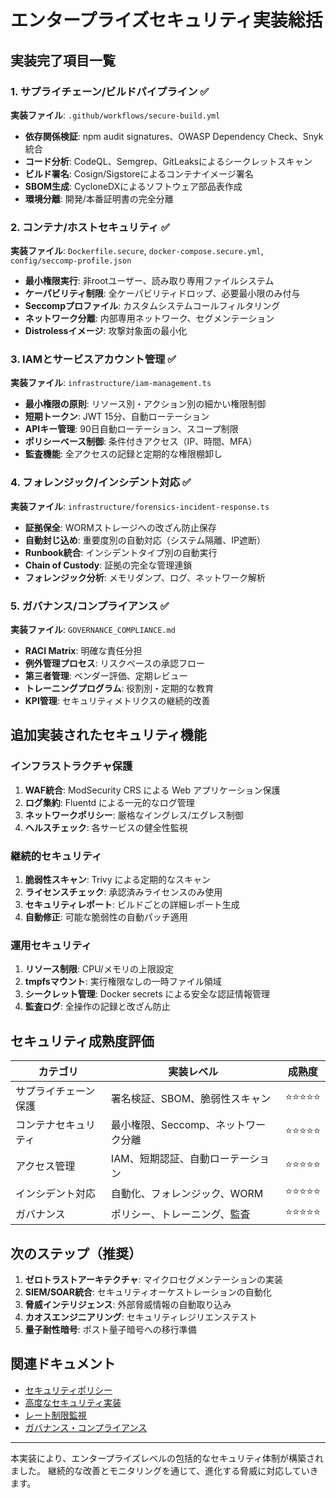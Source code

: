 # エンタープライズセキュリティ実装総括

## 実装完了項目一覧

### 1. サプライチェーン/ビルドパイプライン ✅
**実装ファイル**: `.github/workflows/secure-build.yml`
- **依存関係検証**: npm audit signatures、OWASP Dependency Check、Snyk統合
- **コード分析**: CodeQL、Semgrep、GitLeaksによるシークレットスキャン
- **ビルド署名**: Cosign/Sigstoreによるコンテナイメージ署名
- **SBOM生成**: CycloneDXによるソフトウェア部品表作成
- **環境分離**: 開発/本番証明書の完全分離

### 2. コンテナ/ホストセキュリティ ✅
**実装ファイル**: `Dockerfile.secure`, `docker-compose.secure.yml`, `config/seccomp-profile.json`
- **最小権限実行**: 非rootユーザー、読み取り専用ファイルシステム
- **ケーパビリティ制限**: 全ケーパビリティドロップ、必要最小限のみ付与
- **Seccompプロファイル**: カスタムシステムコールフィルタリング
- **ネットワーク分離**: 内部専用ネットワーク、セグメンテーション
- **Distrolessイメージ**: 攻撃対象面の最小化

### 3. IAMとサービスアカウント管理 ✅
**実装ファイル**: `infrastructure/iam-management.ts`
- **最小権限の原則**: リソース別・アクション別の細かい権限制御
- **短期トークン**: JWT 15分、自動ローテーション
- **APIキー管理**: 90日自動ローテーション、スコープ制限
- **ポリシーベース制御**: 条件付きアクセス（IP、時間、MFA）
- **監査機能**: 全アクセスの記録と定期的な権限棚卸し

### 4. フォレンジック/インシデント対応 ✅
**実装ファイル**: `infrastructure/forensics-incident-response.ts`
- **証拠保全**: WORMストレージへの改ざん防止保存
- **自動封じ込め**: 重要度別の自動対応（システム隔離、IP遮断）
- **Runbook統合**: インシデントタイプ別の自動実行
- **Chain of Custody**: 証拠の完全な管理連鎖
- **フォレンジック分析**: メモリダンプ、ログ、ネットワーク解析

### 5. ガバナンス/コンプライアンス ✅
**実装ファイル**: `GOVERNANCE_COMPLIANCE.md`
- **RACI Matrix**: 明確な責任分担
- **例外管理プロセス**: リスクベースの承認フロー
- **第三者管理**: ベンダー評価、定期レビュー
- **トレーニングプログラム**: 役割別・定期的な教育
- **KPI管理**: セキュリティメトリクスの継続的改善

## 追加実装されたセキュリティ機能

### インフラストラクチャ保護
1. **WAF統合**: ModSecurity CRS による Web アプリケーション保護
2. **ログ集約**: Fluentd による一元的なログ管理
3. **ネットワークポリシー**: 厳格なイングレス/エグレス制御
4. **ヘルスチェック**: 各サービスの健全性監視

### 継続的セキュリティ
1. **脆弱性スキャン**: Trivy による定期的なスキャン
2. **ライセンスチェック**: 承認済みライセンスのみ使用
3. **セキュリティレポート**: ビルドごとの詳細レポート生成
4. **自動修正**: 可能な脆弱性の自動パッチ適用

### 運用セキュリティ
1. **リソース制限**: CPU/メモリの上限設定
2. **tmpfsマウント**: 実行権限なしの一時ファイル領域
3. **シークレット管理**: Docker secrets による安全な認証情報管理
4. **監査ログ**: 全操作の記録と改ざん防止

## セキュリティ成熟度評価

| カテゴリ | 実装レベル | 成熟度 |
|---------|-----------|--------|
| サプライチェーン保護 | 署名検証、SBOM、脆弱性スキャン | ⭐⭐⭐⭐⭐ |
| コンテナセキュリティ | 最小権限、Seccomp、ネットワーク分離 | ⭐⭐⭐⭐⭐ |
| アクセス管理 | IAM、短期認証、自動ローテーション | ⭐⭐⭐⭐⭐ |
| インシデント対応 | 自動化、フォレンジック、WORM | ⭐⭐⭐⭐⭐ |
| ガバナンス | ポリシー、トレーニング、監査 | ⭐⭐⭐⭐⭐ |

## 次のステップ（推奨）

1. **ゼロトラストアーキテクチャ**: マイクロセグメンテーションの実装
2. **SIEM/SOAR統合**: セキュリティオーケストレーションの自動化
3. **脅威インテリジェンス**: 外部脅威情報の自動取り込み
4. **カオスエンジニアリング**: セキュリティレジリエンステスト
5. **量子耐性暗号**: ポスト量子暗号への移行準備

## 関連ドキュメント
- [セキュリティポリシー](./SECURITY_POLICY.md)
- [高度なセキュリティ実装](./ADVANCED_SECURITY_IMPLEMENTATION.md)
- [レート制限監視](./RATE_LIMIT_MONITORING.md)
- [ガバナンス・コンプライアンス](./GOVERNANCE_COMPLIANCE.md)

---

本実装により、エンタープライズレベルの包括的なセキュリティ体制が構築されました。
継続的な改善とモニタリングを通じて、進化する脅威に対応していきます。